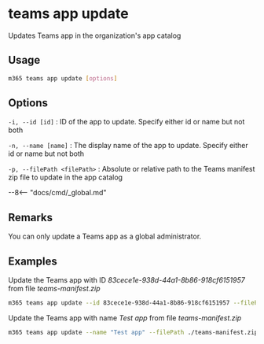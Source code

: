 # teams app update

Updates Teams app in the organization's app catalog

## Usage

```sh
m365 teams app update [options]
```

## Options

`-i, --id [id]`
: ID of the app to update. Specify either id or name but not both

`-n, --name [name]`
: The display name of the app to update. Specify either id or name but not both

`-p, --filePath <filePath>`
: Absolute or relative path to the Teams manifest zip file to update in the app catalog

--8<-- "docs/cmd/_global.md"

## Remarks

You can only update a Teams app as a global administrator.

## Examples

Update the Teams app with ID _83cece1e-938d-44a1-8b86-918cf6151957_ from file _teams-manifest.zip_

```sh
m365 teams app update --id 83cece1e-938d-44a1-8b86-918cf6151957 --filePath ./teams-manifest.zip
```

Update the Teams app with name _Test app_ from file _teams-manifest.zip_

```sh
m365 teams app update --name "Test app" --filePath ./teams-manifest.zip
```
